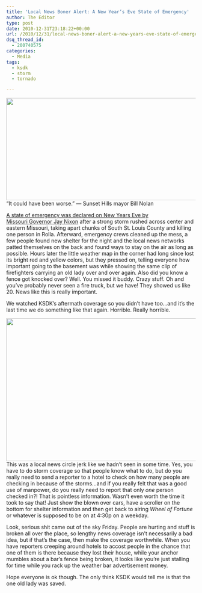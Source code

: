 ```yaml
---
title: 'Local News Boner Alert: A New Year’s Eve State of Emergency'
author: The Editor
type: post
date: 2010-12-31T23:18:22+00:00
url: /2010/12/31/local-news-boner-alert-a-new-years-eve-state-of-emergency/
dsq_thread_id:
  - 200740575
categories:
  - Media
tags:
  - ksdk
  - storm
  - tornado

---
```

[<img class="aligncenter size-full wp-image-8422" title="12312010_storm" src="http://media.punchingkitty.com/wordpress/2010/12/12312010_storm.jpeg" alt="" width="600" height="272" />][1]&#8220;It could have been worse.&#8221; &#8212; Sunset Hills mayor Bill Nolan

<a href="http://www.ksdk.com/news/local/story.aspx?storyid=235768&catid=3" target="_blank">A state of emergency was declared on New Years Eve by Missouri Governor Jay Nixon</a> after a strong storm rushed across center and eastern Missouri, taking apart chunks of South St. Louis County and killing one person in Rolla. Afterward, emergency crews cleaned up the mess, a few people found new shelter for the night and the local news networks patted themselves on the back and found ways to stay on the air as long as possible. Hours later the little weather map in the corner had long since lost its bright red and yellow colors, but they pressed on, telling everyone how important going to the basement was while showing the same clip of firefighters carrying an old lady over and over again. Also did you know a fence got knocked over? Well. You missed it buddy. Crazy stuff. Oh and you&#8217;ve probably never seen a fire truck, but we have! They showed us like 20. News like this is really important.

We watched KSDK&#8217;s aftermath coverage so you didn&#8217;t have too&#8230;and it&#8217;s the last time we do something like that again. Horrible. Really horrible.

[<img class="aligncenter size-full wp-image-8421" title="Screen shot 2010-12-31 at 4.49.03 PM" src="http://media.punchingkitty.com/wordpress/2010/12/Screen-shot-2010-12-31-at-4.49.03-PM.png" alt="" width="523" height="380" />][2]This was a local news circle jerk like we hadn&#8217;t seen in some time. Yes, you have to do storm coverage so that people know what to do, but do you really need to send a reporter to a hotel to check on how many people are checking in because of the storms&#8230;and if you really felt that was a good use of manpower, do you really need to report that only _one_ person checked in?! That is pointless information. Wasn&#8217;t even worth the time it took to say that! Just show the blown over cars, have a scroller on the bottom for shelter information and then get back to airing _Wheel of Fortune_ or whatever is supposed to be on at 4:30p on a weekday.

Look, serious shit came out of the sky Friday. People are hurting and stuff is broken all over the place, so lengthy news coverage isn&#8217;t necessarily a bad idea, but if that&#8217;s the case, then make the coverage worthwhile. When you have reporters creeping around hotels to accost people in the chance that one of them is there because they lost their house, while your anchor mumbles about a bar&#8217;s fence being broken, it looks like you&#8217;re just stalling for time while you rack up the weather bar advertisement money.

Hope everyone is ok though. The only think KSDK would tell me is that the one old lady was saved.

 [1]: http://media.punchingkitty.com/wordpress/2010/12/12312010_storm.jpeg
 [2]: http://media.punchingkitty.com/wordpress/2010/12/Screen-shot-2010-12-31-at-4.49.03-PM.png